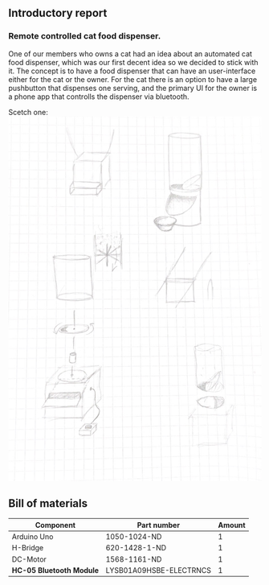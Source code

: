 ## Introductory report
### Remote controlled cat food dispenser.

One of our members who owns a cat had an idea about an automated cat food dispenser, which was our first decent idea so we decided to stick with it. The concept is to have a food dispenser that can have an user-interface either for the cat or the owner. For the cat there is an option to have a large pushbutton that dispenses one serving, and the primary UI for the owner is a phone app that controlls the dispenser via bluetooth.

Scetch one:
![alt text](https://raw.githubusercontent.com/kpalok/Digifab/master/Scetch.JPG "Scetch One")

## Bill of materials

Component | Part number | Amount
--- | --- | ---
Arduino Uno | 1050-1024-ND | 1
H-Bridge | 	620-1428-1-ND | 1
DC-Motor | 	1568-1161-ND | 1
**HC-05 Bluetooth Module** | 	LYSB01A09HSBE-ELECTRNCS | 1
